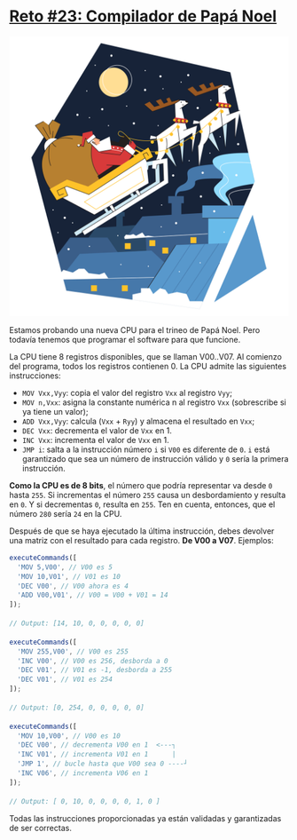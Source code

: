 # [Reto #23: Compilador de Papá Noel](https://adventjs.dev/es/challenges/2022/23)

![Reto_23](../Assets/Retos_SVG/23.svg)

Estamos probando una nueva CPU para el trineo de Papá Noel. Pero todavía tenemos que programar el software para que funcione.

La CPU tiene 8 registros disponibles, que se llaman V00..V07. Al comienzo del programa, todos los registros contienen 0. La CPU admite las siguientes instrucciones:

- `MOV Vxx,Vyy`: copia el valor del registro `Vxx` al registro `Vyy`;
- `MOV n,Vxx`: asigna la constante numérica n al registro `Vxx` (sobrescribe si ya tiene un valor);
- `ADD Vxx,Vyy`: calcula (`Vxx` + `Ryy`) y almacena el resultado en `Vxx`;
- `DEC Vxx`: decrementa el valor de `Vxx` en 1.
- `INC Vxx`: incrementa el valor de `Vxx` en 1.
- `JMP i`: salta a la instrucción número `i` si `V00` es diferente de `0`. `i` está garantizado que sea un número de instrucción válido y `0` sería la primera instrucción.

**Como la CPU es de 8 bits**, el número que podría representar va desde `0` hasta `255`. Si incrementas el número `255` causa un desbordamiento y resulta en `0`. Y si decrementas `0`, resulta en `255`. Ten en cuenta, entonces, que el número `280` sería `24` en la CPU.

Después de que se haya ejecutado la última instrucción, debes devolver una matriz con el resultado para cada registro. **De V00 a V07**. Ejemplos:

```js
executeCommands([
  'MOV 5,V00', // V00 es 5
  'MOV 10,V01', // V01 es 10
  'DEC V00', // V00 ahora es 4
  'ADD V00,V01', // V00 = V00 + V01 = 14
]);

// Output: [14, 10, 0, 0, 0, 0, 0]

executeCommands([
  'MOV 255,V00', // V00 es 255
  'INC V00', // V00 es 256, desborda a 0
  'DEC V01', // V01 es -1, desborda a 255
  'DEC V01', // V01 es 254
]);

// Output: [0, 254, 0, 0, 0, 0, 0]

executeCommands([
  'MOV 10,V00', // V00 es 10
  'DEC V00', // decrementa V00 en 1  <---┐
  'INC V01', // incrementa V01 en 1      |
  'JMP 1', // bucle hasta que V00 sea 0 ----┘
  'INC V06', // incrementa V06 en 1
]);

// Output: [ 0, 10, 0, 0, 0, 0, 1, 0 ]
```

Todas las instrucciones proporcionadas ya están validadas y garantizadas de ser correctas.
